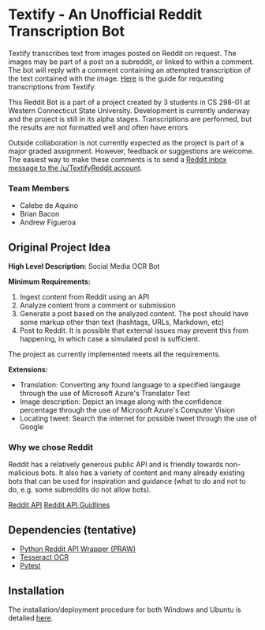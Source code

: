 # Textify - An Unofficial Reddit Transcription Bot

Textify transcribes text from images posted on Reddit on request. The images may be part of a post on a subreddit, or linked to within a comment. The bot will reply with a comment containing an attempted transcription of the text contained with the image. [Here](https://github.com/smacademic/project-bdf/blob/dev/docs/TranscriptionRequestGuide.md) is the guide for requesting
transcriptions from Textify.

This Reddit Bot is a part of a project created by 3 students in CS 298-01 at Western Connecticut State University. Development is currently underway and the project is still in its alpha stages. Transcriptions are performed, but the results are not formatted well and often have errors.

Outside collaboration is not currently expected as the project is part of a major graded assignment. However, feedback or suggestions are welcome. The easiest way to make these comments is to send a [Reddit inbox message to the /u/TextifyReddit account](https://www.reddit.com/message/compose/?to=TextifyReddit).

### Team Members
- Calebe de Aquino
- Brian Bacon
- Andrew Figueroa

## Original Project Idea

**High Level Description:** Social Media OCR Bot

**Minimum Requirements:**

1. Ingest content from Reddit using an API
2. Analyze content from a comment or submission
3. Generate a post based on the analyzed content. The post should have some markup other than text (hashtags, URLs, Markdown, etc)
4. Post to Reddit. It is possible that external issues may prevent this from happening, in which case a simulated post is sufficient.

The project as currently implemented meets all the requirements.

**Extensions:**
- Translation: Converting any found language to a specified langauge through the use of Microsoft Azure's Translator Text
- Image description: Depict an image along with the confidence percentage through the use of Microsoft Azure's Computer Vision
- Locating tweet: Search the internet for possible tweet through the use of Google

### Why we chose Reddit

Reddit has a relatively generous public API and is friendly towards non-malicious bots. It also has a variety of content and many already existing bots that can be used for inspiration and guidance (what to do and not to do, e.g. some subreddits do not allow bots).

[Reddit API](https://www.reddit.com/dev/api)
[Reddit API Guidlines](https://github.com/reddit-archive/reddit/wiki/API)

## Dependencies (tentative)

- [Python Reddit API Wrapper (PRAW)](https://github.com/praw-dev/praw)
- [Tesseract OCR](https://github.com/tesseract-ocr/tesseract)
- [Pytest](https://docs.pytest.org/en/latest/)

## Installation

The installation/deployment procedure for both Windows and Ubuntu is detailed [here](https://github.com/smacademic/project-bdf/blob/dev/docs/InstallationProcess.md).
